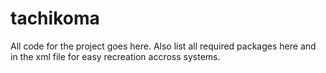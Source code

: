 # tachikoma

All code for the project goes here. Also list all required packages here and in the xml file for easy recreation accross systems.
